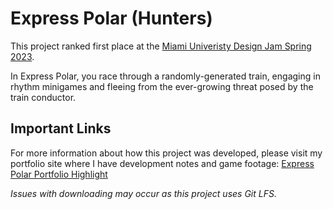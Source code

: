 # Express Polar (Hunters)

This project ranked first place at the [Miami Univeristy Design Jam Spring 2023](https://dti.squarespace.com/designjam#:~:text=Express%20Polar "Miami Univeristy Design Jam Spring 2023").

In Express Polar, you race through a randomly-generated train, engaging in rhythm minigames and fleeing from the ever-growing threat posed by the train conductor.

## Important Links

For more information about how this project was developed, please visit my portfolio site where I have development notes and game footage:
[Express Polar Portfolio Highlight](https://frazier-kyle-portfolio.vercel.app/portfolio/feature-2 "Express Polar Portfolio Highlight")

*Issues with downloading may occur as this project uses Git LFS.*
